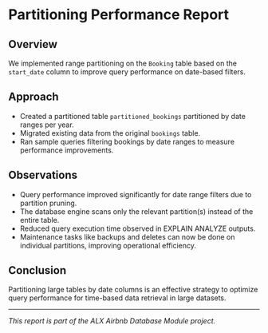 # Partitioning Performance Report

## Overview
We implemented range partitioning on the `Booking` table based on the `start_date` column to improve query performance on date-based filters.

## Approach
- Created a partitioned table `partitioned_bookings` partitioned by date ranges per year.
- Migrated existing data from the original `bookings` table.
- Ran sample queries filtering bookings by date ranges to measure performance improvements.

## Observations
- Query performance improved significantly for date range filters due to partition pruning.
- The database engine scans only the relevant partition(s) instead of the entire table.
- Reduced query execution time observed in EXPLAIN ANALYZE outputs.
- Maintenance tasks like backups and deletes can now be done on individual partitions, improving operational efficiency.

## Conclusion
Partitioning large tables by date columns is an effective strategy to optimize query performance for time-based data retrieval in large datasets.

---

*This report is part of the ALX Airbnb Database Module project.*
